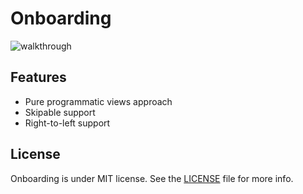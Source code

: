 # Onboarding

![walkthrough](https://cloud.githubusercontent.com/assets/16951799/25067998/50dcb462-221a-11e7-8e76-dc57c2c1a03c.png)

## Features

* Pure programmatic views approach
* Skipable support
* Right-to-left support

## License

Onboarding is under MIT license. See the [LICENSE](./LICENSE.md) file for more info.
